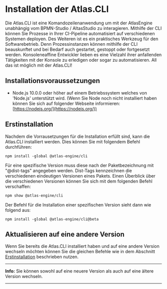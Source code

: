 # Installation der Atlas.CLI

Die Atlas.CLI ist eine Komandozeilenanwendung um mit der AtlasEngine unabhängig vom BPMN-Studio / AltasStudio zu interagieren. Mithilfe der CLI können Sie Prozesse in Ihrer CI-Pipeline automatisiert auf verschiedenen Systemen deployen. Des Weiteren ist es ein praktisches Werkzeug für den Softwarebetrieb. Denn Prozessinstanzen können mithilfe der CLI beauskunftet und bei Bedarf auch gestartet, gestoppt oder fortgesetzt werden.
Konsoleneaffine Entwickler lieben es eine Vielzahl ihrer anfallenden Tätigkeiten mit der Konsole zu erledigen oder sogar zu automatisieren.  All das ist möglich mit der Atlas.CLI!

## Installationsvoraussetzungen

* Node.js 10.0.0 oder höher auf einem Betriebssystem welches von 'Node.js' unterstützt wird. (Wenn Sie Node noch nicht installiert haben können Sie sich auf folgender Webseite informieren: [https://nodejs.org/](https://nodejs.org/))

## Erstinstallation

Nachdem die Vorrausetzungen für die Installation erfüllt sind, kann die Atlas.CLI installiert werden. Dies können Sie mit folgendem Befehl durchführen:

```shell
npm install -global @atlas-engine/cli
```

Für eine spezifische Version muss diese nach der Paketbezeichnung mit "@dist-tags" angegeben werden. Dist-Tags kennzeichnen die verschiedenen eindeutigen Versionen eines Pakets. Einen Überblick über die verschiedenen Versionen können Sie sich mit dem folgenden Befehl verschaffen:

```shell
npm show @atlas-engine/cli
```

Der Befehl für die Installation einer spezifischen Version sieht dann wie folgend aus:

```shell
npm install -global @atlas-engine/cli@beta
```

## Aktualisieren auf eine andere Version

Wenn Sie bereits die Atlas.CLI installiert haben und auf eine andere Version wechseln möchten können Sie die gleichen Befehle wie in dem Abschnitt [Erstinstallation](#Erstinstallation) beschrieben nutzen.

---
**Info:**
Sie können sowohl auf eine neuere Version als auch auf eine ältere Version wechseln.

---
